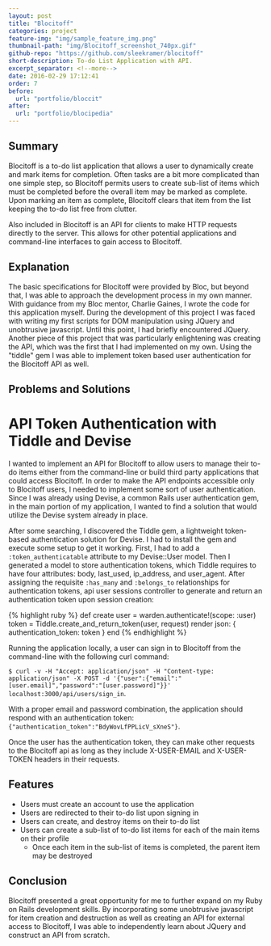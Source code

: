 ```yaml
---
layout: post
title: "Blocitoff"
categories: project
feature-img: "img/sample_feature_img.png"
thumbnail-path: "img/Blocitoff_screenshot_740px.gif"
github-repo: "https://github.com/sleekramer/blocitoff"
short-description: To-do List Application with API.
excerpt_separator: <!--more-->
date: 2016-02-29 17:12:41
order: 7
before:
  url: "portfolio/bloccit"
after:
  url: "portfolio/blocipedia"
---
```

## Summary

Blocitoff is a to-do list application that allows a user to dynamically create and mark items for completion. Often tasks are a bit more complicated than one simple step, so Blocitoff permits users to create sub-list of items which must be completed before the overall item may be marked as complete.  Upon marking an item as complete, Blocitoff clears that item from the list keeping the to-do list free from clutter.

Also included in Blocitoff is an API for clients to make HTTP requests directly to the server. This allows for other potential applications and command-line interfaces to gain access to Blocitoff.
<!--more-->

## Explanation

The basic specifications for Blocitoff were provided by Bloc, but beyond that, I was able to approach the development process in my own manner. With guidance from my Bloc mentor, Charlie Gaines, I wrote the code for this application myself. During the development of this project I was faced with writing my first scripts for DOM manipulation using JQuery and unobtrusive javascript. Until this point, I had briefly encountered JQuery. Another piece of this project that was particularly enlightening was creating the API, which was the first that I had implemented on my own. Using the "tiddle" gem I was able to implement token based user authentication for the Blocitoff API as well.

## Problems and Solutions

# API Token Authentication with Tiddle and Devise

I wanted to implement an API for Blocitoff to allow users to manage their to-do items either from the command-line or build third party applications that could access Blocitoff. In order to make the API endpoints accessible only to Blocitoff users, I needed to implement some sort of user authentication. Since I was already using Devise, a common Rails user authentication gem, in the main portion of my application, I wanted to find a solution that would utilize the Devise system already in place.

After some searching, I discovered the Tiddle gem, a lightweight token-based authentication solution for Devise. I had to install the gem and execute some setup to get it working. First, I had to add a `:token_authenticatable` attribute to my Devise::User model. Then I generated a model to store authentication tokens, which Tiddle requires to have four attributes: body, last_used, ip_address, and user_agent. After assigning the requisite `:has_many` and `:belongs_to` relationships for authentication tokens, api user sessions controller to generate and return an authentication token upon session creation:

{% highlight ruby %}
def create
  user = warden.authenticate!(scope: :user)
  token = Tiddle.create_and_return_token(user, request)
  render json: { authentication_token: token }
end
{% endhighlight %}

Running the application locally, a user can sign in to Blocitoff from the command-line with the following curl command:

`$ curl -v -H "Accept: application/json" -H "Content-type: application/json" -X POST -d '{"user":{"email":"[user.email]","password":"[user.password]"}}' localhost:3000/api/users/sign_in`.

With a proper email and password combination, the application should respond with an authentication token: `{"authentication_token":"BdyWovLfPPLicV_sXneS"}`.

Once the user has the authentication token, they can make other requests to the Blocitoff api as long as they include X-USER-EMAIL and X-USER-TOKEN headers in their requests.

## Features

* Users must create an account to use the application
* Users are redirected to their to-do list upon signing in
* Users can create, and destroy items on their to-do list
* Users can create a sub-list of to-do list items for each of the main items on their profile
  * Once each item in the sub-list of items is completed, the parent item may be destroyed

## Conclusion

Blocitoff presented a great opportunity for me to further expand on my Ruby on Rails development skills. By incorporating some unobtrusive javascript for item creation and destruction as well as creating an API for external access to Blocitoff, I was able to independently learn about JQuery and construct an API from scratch.
